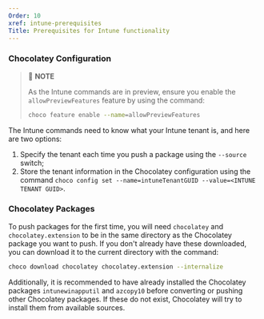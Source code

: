 ```yaml
---
Order: 10
xref: intune-prerequisites
Title: Prerequisites for Intune functionality
---
```


<?! Include "../../../shared/intune-note.txt" /?>

### Chocolatey Configuration

> :memo: **NOTE**
>
> As the Intune commands are in preview, ensure you enable the `allowPreviewFeatures` feature by using the command:
>
> ~~~sh
> choco feature enable --name=allowPreviewFeatures
> ~~~

The Intune commands need to know what your Intune tenant is, and here are two options:

1. Specify the tenant each time you push a package using the `--source` switch;
2. Store the tenant information in the Chocolatey configuration using the command `choco config set --name=intuneTenantGUID --value=<INTUNE TENANT GUID>`.

### Chocolatey Packages

To push packages for the first time, you will need `chocolatey` and `chocolatey.extension` to be in the same directory as the Chocolatey package you want to push. If you don't already have these downloaded, you can download it to the current directory with the command:

~~~sh
choco download chocolatey chocolatey.extension --internalize
~~~

Additionally, it is recommended to have already installed the Chocolatey packages `intunewinapputil` and `azcopy10` before converting or pushing other Chocolatey packages. If these do not exist, Chocolatey will try to install them from available sources.
